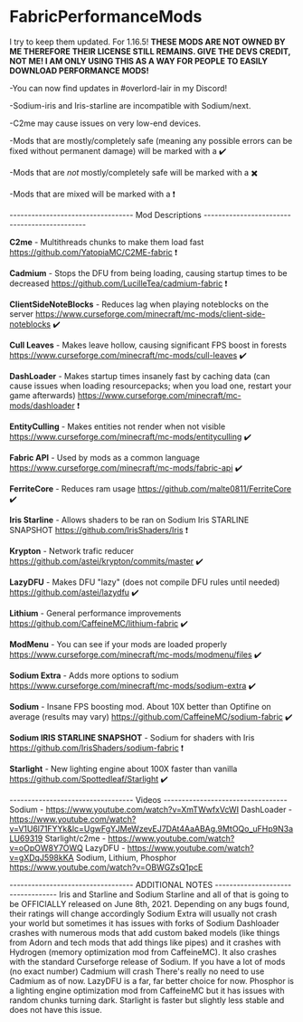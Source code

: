 # FabricPerformanceMods
I try to keep them updated. For 1.16.5!
**THESE MODS ARE NOT OWNED BY ME THEREFORE THEIR LICENSE STILL REMAINS. GIVE THE DEVS CREDIT, NOT ME! I AM ONLY USING THIS AS A WAY FOR PEOPLE TO EASILY DOWNLOAD PERFORMANCE MODS!**

-You can now find updates in #overlord-lair in my Discord!

-Sodium-iris and Iris-starline are incompatible with Sodium/next.

-C2me may cause issues on very low-end devices.

-Mods that are mostly/completely safe (meaning any possible errors can be fixed without permanent damage) will be marked with a ✔️

-Mods that are *not* mostly/completely safe will be marked with a ✖️

-Mods that are mixed will be marked with a ❗

---------------------------------- Mod Descriptions ---------------------------------------------

**C2me** - Multithreads chunks to make them load fast https://github.com/YatopiaMC/C2ME-fabric ❗

**Cadmium** - Stops the DFU from being loading, causing startup times to be decreased https://github.com/LucilleTea/cadmium-fabric ❗

**ClientSideNoteBlocks** - Reduces lag when playing noteblocks on the server https://www.curseforge.com/minecraft/mc-mods/client-side-noteblocks ✔️

**Cull Leaves** - Makes leave hollow, causing significant FPS boost in forests https://www.curseforge.com/minecraft/mc-mods/cull-leaves ✔️

**DashLoader** - Makes startup times insanely fast by caching data (can cause issues when loading resourcepacks; when you load one, restart your game afterwards) https://www.curseforge.com/minecraft/mc-mods/dashloader  ❗

**EntityCulling** - Makes entities not render when not visible https://www.curseforge.com/minecraft/mc-mods/entityculling ✔️

**Fabric API** - Used by mods as a common language https://www.curseforge.com/minecraft/mc-mods/fabric-api ✔️

**FerriteCore** - Reduces ram usage https://github.com/malte0811/FerriteCore ✔️

**Iris Starline** - Allows shaders to be ran on Sodium Iris STARLINE SNAPSHOT https://github.com/IrisShaders/Iris ❗

**Krypton** - Network trafic reducer https://github.com/astei/krypton/commits/master ✔️

**LazyDFU** - Makes DFU "lazy" (does not compile DFU rules until needed) https://github.com/astei/lazydfu ✔️

**Lithium** - General performance improvements https://github.com/CaffeineMC/lithium-fabric ✔️

**ModMenu** - You can see if your mods are loaded properly https://www.curseforge.com/minecraft/mc-mods/modmenu/files ✔️

**Sodium Extra** - Adds more options to sodium https://www.curseforge.com/minecraft/mc-mods/sodium-extra ✔️

**Sodium** - Insane FPS boosting mod. About 10X better than Optifine on average (results may vary) https://github.com/CaffeineMC/sodium-fabric ✔️

**Sodium IRIS STARLINE SNAPSHOT** - Sodium for shaders with Iris https://github.com/IrisShaders/sodium-fabric ❗

**Starlight** - New lighting engine about 100X faster than vanilla https://github.com/Spottedleaf/Starlight ✔️

---------------------------------- Videos ----------------------------------
Sodium - https://www.youtube.com/watch?v=XmTWwfxVcWI
DashLoader - https://www.youtube.com/watch?v=V1U6l71FYYk&lc=UgwFgYJMeWzevEJ7DAt4AaABAg.9MtOQo_uFHp9N3aLU69319
Starlight/c2me - https://www.youtube.com/watch?v=oOpOW8Y7OWQ
LazyDFU - https://www.youtube.com/watch?v=gXDqJ598kKA
Sodium, Lithium, Phosphor https://www.youtube.com/watch?v=OBWGZsQ1pcE


---------------------------------- ADDITIONAL NOTES ----------------------------------
Iris and Starline and Sodium Starline and all of that is going to be OFFICIALLY released on June 8th, 2021. Depending on any bugs found, their ratings will change accordingly
Sodium Extra will usually not crash your world but sometimes it has issues with forks of Sodium
Dashloader crashes with numerous mods that add custom baked models (like things from Adorn and tech mods that add things like pipes) and it crashes with Hydrogen (memory optimization mod from CaffeineMC). It also crashes with the standard Curseforge release of Sodium.
If you have a lot of mods (no exact number) Cadmium will crash
There's really no need to use Cadmium as of now. LazyDFU is a far, far better choice for now.
Phosphor is a lighting engine optimization mod from CaffeineMC but it has issues with random chunks turning dark. Starlight is faster but slightly less stable and does not have this issue.

